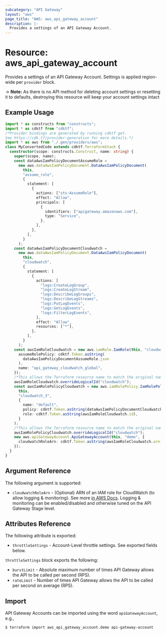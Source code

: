 ```yaml
---
subcategory: "API Gateway"
layout: "aws"
page_title: "AWS: aws_api_gateway_account"
description: |-
  Provides a settings of an API Gateway Account.
---
```


# Resource: aws_api_gateway_account

Provides a settings of an API Gateway Account. Settings is applied region-wide per `provider` block.

-> **Note:** As there is no API method for deleting account settings or resetting it to defaults, destroying this resource will keep your account settings intact

## Example Usage

```typescript
import * as constructs from "constructs";
import * as cdktf from "cdktf";
/*Provider bindings are generated by running cdktf get.
See https://cdk.tf/provider-generation for more details.*/
import * as aws from "./.gen/providers/aws";
class MyConvertedCode extends cdktf.TerraformStack {
  constructor(scope: constructs.Construct, name: string) {
    super(scope, name);
    const dataAwsIamPolicyDocumentAssumeRole =
      new aws.dataAwsIamPolicyDocument.DataAwsIamPolicyDocument(
        this,
        "assume_role",
        {
          statement: [
            {
              actions: ["sts:AssumeRole"],
              effect: "Allow",
              principals: [
                {
                  identifiers: ["apigateway.amazonaws.com"],
                  type: "Service",
                },
              ],
            },
          ],
        }
      );
    const dataAwsIamPolicyDocumentCloudwatch =
      new aws.dataAwsIamPolicyDocument.DataAwsIamPolicyDocument(
        this,
        "cloudwatch",
        {
          statement: [
            {
              actions: [
                "logs:CreateLogGroup",
                "logs:CreateLogStream",
                "logs:DescribeLogGroups",
                "logs:DescribeLogStreams",
                "logs:PutLogEvents",
                "logs:GetLogEvents",
                "logs:FilterLogEvents",
              ],
              effect: "Allow",
              resources: ["*"],
            },
          ],
        }
      );
    const awsIamRoleCloudwatch = new aws.iamRole.IamRole(this, "cloudwatch_2", {
      assumeRolePolicy: cdktf.Token.asString(
        dataAwsIamPolicyDocumentAssumeRole.json
      ),
      name: "api_gateway_cloudwatch_global",
    });
    /*This allows the Terraform resource name to match the original name. You can remove the call if you don't need them to match.*/
    awsIamRoleCloudwatch.overrideLogicalId("cloudwatch");
    const awsIamRolePolicyCloudwatch = new aws.iamRolePolicy.IamRolePolicy(
      this,
      "cloudwatch_3",
      {
        name: "default",
        policy: cdktf.Token.asString(dataAwsIamPolicyDocumentCloudwatch.json),
        role: cdktf.Token.asString(awsIamRoleCloudwatch.id),
      }
    );
    /*This allows the Terraform resource name to match the original name. You can remove the call if you don't need them to match.*/
    awsIamRolePolicyCloudwatch.overrideLogicalId("cloudwatch");
    new aws.apiGatewayAccount.ApiGatewayAccount(this, "demo", {
      cloudwatchRoleArn: cdktf.Token.asString(awsIamRoleCloudwatch.arn),
    });
  }
}

```

## Argument Reference

The following argument is supported:

* `cloudwatchRoleArn` - (Optional) ARN of an IAM role for CloudWatch (to allow logging & monitoring). See more [in AWS Docs](https://docs.aws.amazon.com/apigateway/latest/developerguide/how-to-stage-settings.html#how-to-stage-settings-console). Logging & monitoring can be enabled/disabled and otherwise tuned on the API Gateway Stage level.

## Attributes Reference

The following attribute is exported:

* `throttleSettings` - Account-Level throttle settings. See exported fields below.

`throttleSettings` block exports the following:

* `burstLimit` - Absolute maximum number of times API Gateway allows the API to be called per second (RPS).
* `rateLimit` - Number of times API Gateway allows the API to be called per second on average (RPS).

## Import

API Gateway Accounts can be imported using the word `apiGatewayAccount`, e.g.,

```
$ terraform import aws_api_gateway_account.demo api-gateway-account
```

<!-- cache-key: cdktf-0.17.0-pre.15 input-0db27bc0d3d088f73186243c6d547351ff90917ef9c5d014630e0582878534a4 -->